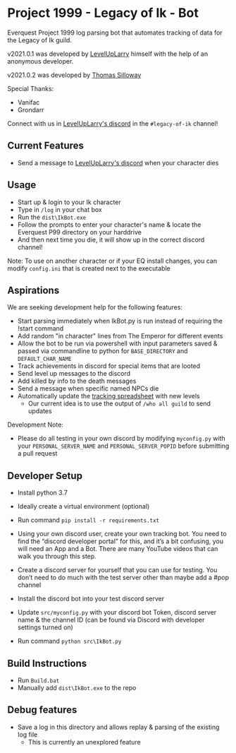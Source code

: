 # Project 1999 - Legacy of Ik - Bot

Everquest Project 1999 log parsing bot that automates tracking of data for the Legacy of Ik guild.

v2021.0.1 was developed by [LevelUpLarry](https://www.leveluplarry.com) himself with the help of an anonymous developer.

v2021.0.2 was developed by [Thomas Silloway](https://github.com/ThomasSilloway) 

Special Thanks:
 - Vanifac
 - Grondarr

Connect with us in [LevelUpLarry's discord](https://discord.gg/SgKrGnM) in the `#legacy-of-ik` channel!

## Current Features
 - Send a message to [LevelUpLarry's discord](https://discord.gg/SgKrGnM) when your character dies

## Usage
- Start up & login to your Ik character
- Type in `/log` in your chat box
- Run the `dist\IkBot.exe`
- Follow the prompts to enter your character's name & locate the Everquest P99 directory on your harddrive
- And then next time you die, it will show up in the correct discord channel!

Note: To use on another character or if your EQ install changes, you can modify `config.ini` that is created next to the executable

## Aspirations

We are seeking development help for the following features:

- Start parsing immediately when IkBot.py is run instead of requiring the !start command 
- Add random "in character" lines from The Emperor for different events
- Allow the bot to be run via powershell with input parameters saved & passed via commandline to python for `BASE_DIRECTORY` and `DEFAULT_CHAR_NAME`
- Track achievements in discord for special items that are looted
- Send level up messages to the discord
- Add killed by info to the death messages
- Send a message when specific named NPCs die
- Automatically update the [tracking spreadsheet](https://docs.google.com/spreadsheets/d/1370kZTY0VaTuk82JBYjBFfBSlhyKK4-FO_TlxQtyNb4/edit?pli=1#gid=0) with new levels
  - Our current idea is to use the output of `/who all guild` to send updates 

Development Note:
 - Please do all testing in your own discord by modifying `myconfig.py` with your `PERSONAL_SERVER_NAME` and `PERSONAL_SERVER_POPID` before submitting a pull request

## Developer Setup

- Install python 3.7
- Ideally create a virtual environment (optional)
- Run command `pip install -r requirements.txt`

- Using your own discord user, create your own tracking bot.  You need to find the “discord developer portal” for this, and it’s a bit confusing, you will need an App and a Bot.  There are many YouTube videos that can walk you through this step.
- Create a discord server for yourself that you can use for testing.  You don’t need to do much with the test server other than maybe add a #pop channel
- Install the discord bot into your test discord server
- Update `src/myconfig.py` with your discord bot Token, discord server name & the channel ID (can be found via Discord with developer settings turned on)
- Run command `python src\IkBot.py`

## Build Instructions
- Run `Build.bat`
- Manually add `dist\IkBot.exe` to the repo

## Debug features
 - Save a log in this directory and allows replay & parsing of the existing log file
   - This is currently an unexplored feature

